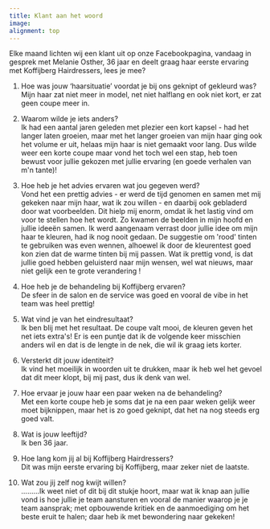 ```yaml
---
title: Klant aan het woord
image:
alignment: top
---
```



Elke maand lichten wij een klant uit op onze Facebookpagina, vandaag in gesprek met Melanie Osther, 36 jaar en deelt graag haar eerste ervaring met Koffijberg Hairdressers, lees je mee?

1. Hoe was jouw ‘haarsituatie’ voordat je bij ons geknipt of gekleurd was?
<br>Mijn haar zat niet meer in model, net niet halflang en ook niet kort, er zat geen coupe meer in.&nbsp;

2. Waarom wilde je iets anders?
<br>Ik had een aantal jaren geleden met plezier een kort kapsel - had het langer laten groeien, maar met het langer groeien van mijn haar ging ook het volume er uit, helaas mijn haar is niet gemaakt voor lang. Dus wilde weer een korte coupe maar vond het toch wel een stap, heb toen bewust voor jullie gekozen met jullie ervaring (en goede verhalen van m'n tante)!

3. Hoe heb je het advies ervaren wat jou gegeven werd?
<br>Vond het een prettig advies - er werd de tijd genomen en samen met mij gekeken naar mijn haar, wat ik zou willen - en daarbij ook gebladerd door wat voorbeelden. Dit hielp mij enorm, omdat ik het lastig vind om voor te stellen hoe het wordt. Zo kwamen de beelden in mijn hoofd en jullie idee&euml;n samen. Ik werd aangenaam verrast door jullie idee om mijn haar te kleuren, had ik nog nooit gedaan. De suggestie om 'rood' tinten te gebruiken was even wennen, alhoewel ik door de kleurentest goed kon zien dat de warme tinten bij mij passen. Wat ik prettig vond, is dat jullie goed hebben geluisterd naar mijn wensen, wel wat nieuws, maar niet gelijk een te grote verandering !

4. Hoe heb je de behandeling bij Koffijberg ervaren? &nbsp;
<br>De sfeer in de salon en de service was goed en vooral de vibe in het team was heel prettig!

5. Wat vind je van het eindresultaat?
<br>Ik ben blij met het resultaat. De coupe valt mooi, de kleuren geven het net iets extra's! Er is een puntje dat ik de volgende keer misschien anders wil en dat is de lengte in de nek, die wil ik graag iets korter.

6. Versterkt dit jouw identiteit?
<br>Ik vind het moeilijk in woorden uit te drukken, maar ik heb wel het gevoel dat dit meer klopt, bij mij past, dus ik denk van wel.

7. Hoe ervaar je jouw haar een paar weken na de behandeling?
<br>Met een korte coupe heb je soms dat je na een paar weken gelijk weer moet bijknippen, maar het is zo goed geknipt, dat het na nog steeds erg goed valt.

8. Wat is jouw leeftijd?
<br>Ik ben 36 jaar.

9. Hoe lang kom jij al bij Koffijberg Hairdressers?
<br>Dit was mijn eerste ervaring bij Koffijberg, maar zeker niet de laatste.

10. Wat zou jij zelf nog kwijt willen?
<br>.........Ik weet niet of dit bij dit stukje hoort, maar wat ik knap aan jullie vond is hoe jullie je team aansturen en vooral de manier waarop je je team aansprak; met opbouwende kritiek en de aanmoediging om het beste eruit te halen; daar heb ik met bewondering naar gekeken!
